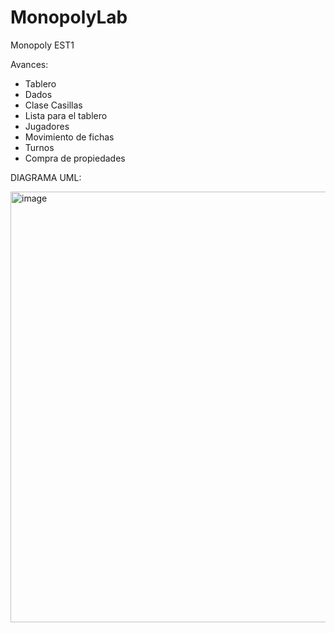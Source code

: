 # MonopolyLab
Monopoly EST1

Avances:
  - Tablero
  - Dados
  - Clase Casillas
  - Lista para el tablero
  - Jugadores
  - Movimiento de fichas
  - Turnos
  - Compra de propiedades
  

DIAGRAMA UML:

<img width="689" alt="image" src="https://user-images.githubusercontent.com/98917590/170550139-24873e26-08ee-49b2-a3ad-17ca82cbf309.png">

